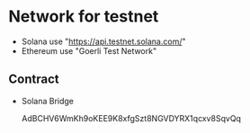 # Network for testnet

* Solana use "https://api.testnet.solana.com/"
* Ethereum use "Goerli Test Network"

## Contract

* Solana Bridge

    AdBCHV6WmKh9oKEE9K8xfgSzt8NGVDYRX1qcxv8SqvQq

    